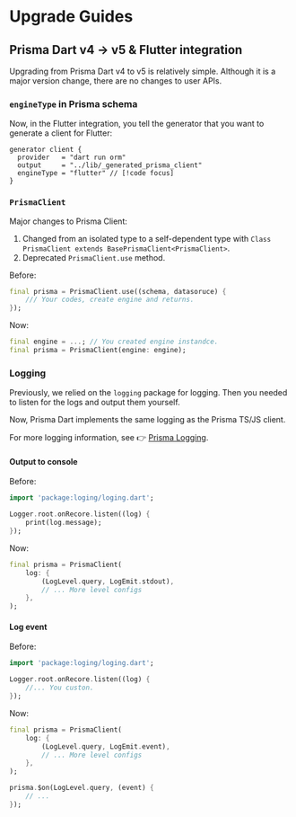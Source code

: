 # Upgrade Guides

## Prisma Dart v4 -> v5 & Flutter integration

Upgrading from Prisma Dart v4 to v5 is relatively simple. Although it is a major version change, there are no changes to user APIs.

### `engineType` in Prisma schema

Now, in the Flutter integration, you tell the generator that you want to generate a client for Flutter:

```prisma
generator client {
  provider   = "dart run orm"
  output     = "../lib/_generated_prisma_client"
  engineType = "flutter" // [!code focus]
}
```

### `PrismaClient`

Major changes to Prisma Client:

1. Changed from an isolated type to a self-dependent type with `Class PrismaClient extends BasePrismaClient<PrismaClient>`.
2. Deprecated `PrismaClient.use` method.

Before:

```dart
final prisma = PrismaClient.use((schema, datasoruce) {
    /// Your codes, create engine and returns.
});
```

Now:

```dart
final engine = ...; // You created engine instandce.
final prisma = PrismaClient(engine: engine);
```

### Logging

Previously, we relied on the `logging` package for logging. Then you needed to listen for the logs and output them yourself.

Now, Prisma Dart implements the same logging as the Prisma TS/JS client.

For more logging information, see 👉 [Prisma Logging](https://www.prisma.io/docs/orm/prisma-client/observability-and-logging/logging).

#### Output to console

Before:

```dart
import 'package:loging/loging.dart';

Logger.root.onRecore.listen((log) {
    print(log.message);
});
```

Now:

```dart
final prisma = PrismaClient(
    log: {
        (LogLevel.query, LogEmit.stdout),
        // ... More level configs
    },
);
```

#### Log event

Before:

```dart
import 'package:loging/loging.dart';

Logger.root.onRecore.listen((log) {
    //... You custon.
});
```

Now:

```dart
final prisma = PrismaClient(
    log: {
        (LogLevel.query, LogEmit.event),
        // ... More level configs
    },
);

prisma.$on(LogLevel.query, (event) {
    // ...
});
```
